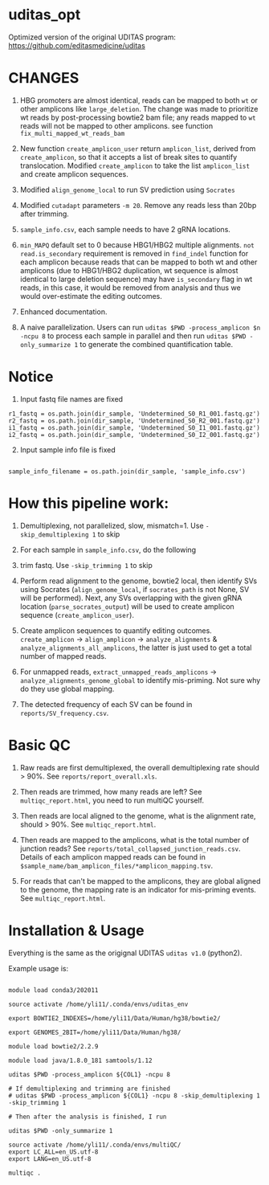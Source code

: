 # uditas_opt
Optimized version of the original UDITAS program: https://github.com/editasmedicine/uditas

# CHANGES

1. HBG promoters are almost identical, reads can be mapped to both `wt` or other amplicons like `large_deletion`. The change was made to prioritize wt reads by post-processing bowtie2 bam file; any reads mapped to `wt` reads will not be mapped to other amplicons. see function `fix_multi_mapped_wt_reads_bam`

2. New function `create_amplicon_user` return `amplicon_list`, derived from `create_amplicon`, so that it accepts a list of break sites to quantify translocation. Modified `create_amplicon` to take the list `amplicon_list` and create amplicon sequences.

3. Modified `align_genome_local` to run SV prediction using `Socrates`

4. Modified `cutadapt` parameters `-m 20`. Remove any reads less than 20bp after trimming.

5. `sample_info.csv`, each sample needs to have 2 gRNA locations.

6. `min_MAPQ` default set to 0 because HBG1/HBG2 multiple alignments. `not read.is_secondary` requirement is removed in `find_indel` function for each amplicon because reads that can be mapped to both wt and other amplicons (due to HBG1/HBG2 duplication, wt sequence is almost identical to large deletion sequence) may have `is_secondary` flag in wt reads, in this case, it would be removed from analysis and thus we would over-estimate the editing outcomes.

7. Enhanced documentation.

8. A naive parallelization. Users can run `uditas $PWD -process_amplicon $n -ncpu 8` to process each sample in parallel and then run `uditas $PWD -only_summarize 1` to generate the combined quantification table.

# Notice

1. Input fastq file names are fixed

```
r1_fastq = os.path.join(dir_sample, 'Undetermined_S0_R1_001.fastq.gz')
r2_fastq = os.path.join(dir_sample, 'Undetermined_S0_R2_001.fastq.gz')
i1_fastq = os.path.join(dir_sample, 'Undetermined_S0_I1_001.fastq.gz')
i2_fastq = os.path.join(dir_sample, 'Undetermined_S0_I2_001.fastq.gz')
```

2. Input sample info file is fixed

```

sample_info_filename = os.path.join(dir_sample, 'sample_info.csv')
```

# How this pipeline work:

1. Demultiplexing, not parallelized, slow, mismatch=1. Use `-skip_demultiplexing 1` to skip

2. For each sample in `sample_info.csv`, do the following

3. trim fastq. Use `-skip_trimming 1` to skip

4. Perform read alignment to the genome, bowtie2 local, then identify SVs using Socrates (`align_genome_local`, if `socrates_path` is not None, SV will be performed). Next, any SVs overlapping with the given gRNA location (`parse_socrates_output`) will be used to create amplicon sequence (`create_amplicon_user`). 

5. Create amplicon sequences to quantify editing outcomes.  `create_amplicon` -> `align_amplicon` -> `analyze_alignments` & `analyze_alignments_all_amplicons`, the latter is just used to get a total number of mapped reads.

6. For unmapped reads,  `extract_unmapped_reads_amplicons` -> `analyze_alignments_genome_global` to identify mis-priming. Not sure why do they use global mapping.

7. The detected frequency of each SV can be found in `reports/SV_frequency.csv`.

# Basic QC

1. Raw reads are first demultiplexed, the overall demultiplexing rate should > 90%. See `reports/report_overall.xls`.

2. Then reads are trimmed, how many reads are left? See `multiqc_report.html`, you need to run multiQC yourself.

3. Then reads are local aligned to the genome, what is the alignment rate, should > 90%. See `multiqc_report.html`.

4. Then reads are mapped to the amplicons, what is the total number of junction reads? See `reports/total_collapsed_junction_reads.csv`. Details of each amplicon mapped reads can be found in `$sample_name/bam_amplicon_files/*amplicon_mapping.tsv`.

5. For reads that can't be mapped to the amplicons, they are global aligned to the genome, the mapping rate is an indicator for mis-priming events. See `multiqc_report.html`.

# Installation & Usage

Everything is the same as the origignal UDITAS `uditas v1.0` (python2).

Example usage is:

```

module load conda3/202011

source activate /home/yli11/.conda/envs/uditas_env

export BOWTIE2_INDEXES=/home/yli11/Data/Human/hg38/bowtie2/

export GENOMES_2BIT=/home/yli11/Data/Human/hg38/

module load bowtie2/2.2.9

module load java/1.8.0_181 samtools/1.12

uditas $PWD -process_amplicon ${COL1} -ncpu 8

# If demultiplexing and trimming are finished
# uditas $PWD -process_amplicon ${COL1} -ncpu 8 -skip_demultiplexing 1 -skip_trimming 1

# Then after the analysis is finished, I run

uditas $PWD -only_summarize 1

source activate /home/yli11/.conda/envs/multiQC/
export LC_ALL=en_US.utf-8
export LANG=en_US.utf-8

multiqc .

```



